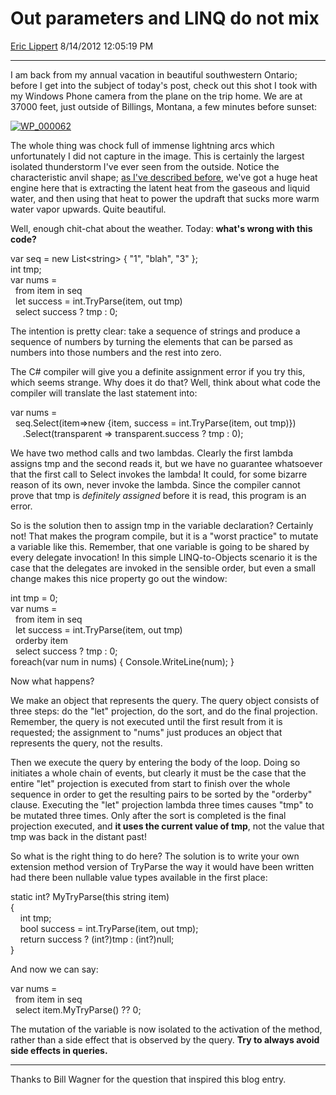 <div id="page">

# Out parameters and LINQ do not mix

[Eric Lippert](https://social.msdn.microsoft.com/profile/Eric%20Lippert) 8/14/2012 12:05:19 PM

-----

<div id="content">

<div class="mine">

I am back from my annual vacation in beautiful southwestern Ontario; before I get into the subject of today's post, check out this shot I took with my Windows Phone camera from the plane on the trip home. We are at 37000 feet, just outside of Billings, Montana, a few minutes before sunset:

[![WP\_000062](https://msdnshared.blob.core.windows.net/media/MSDNBlogsFS/prod.evol.blogs.msdn.com/CommunityServer.Blogs.Components.WeblogFiles/00/00/00/29/89/metablogapi/3716.WP_000062_thumb.jpg "WP_000062")](https://msdnshared.blob.core.windows.net/media/MSDNBlogsFS/prod.evol.blogs.msdn.com/CommunityServer.Blogs.Components.WeblogFiles/00/00/00/29/89/metablogapi/0160.WP_000062_2.jpg)

The whole thing was chock full of immense lightning arcs which unfortunately I did not capture in the image. This is certainly the largest isolated thunderstorm I've ever seen from the outside. Notice the characteristic anvil shape; [as I've described before](http://blogs.msdn.com/b/ericlippert/archive/tags/weather/), we've got a huge heat engine here that is extracting the latent heat from the gaseous and liquid water, and then using that heat to power the updraft that sucks more warm water vapor upwards. Quite beautiful.

Well, enough chit-chat about the weather. Today: **what's wrong with this code?**

var seq = new List\<string\> { "1", "blah", "3" };  
int tmp;  
var nums =  
  from item in seq  
  let success = int.TryParse(item, out tmp)  
  select success ? tmp : 0;

The intention is pretty clear: take a sequence of strings and produce a sequence of numbers by turning the elements that can be parsed as numbers into those numbers and the rest into zero.

The C\# compiler will give you a definite assignment error if you try this, which seems strange. Why does it do that? Well, think about what code the compiler will translate the last statement into:

var nums =  
  seq.Select(item=\>new {item, success = int.TryParse(item, out tmp)})  
     .Select(transparent =\> transparent.success ? tmp : 0);

We have two method calls and two lambdas. Clearly the first lambda assigns tmp and the second reads it, but we have no guarantee whatsoever that the first call to Select invokes the lambda\! It could, for some bizarre reason of its own, never invoke the lambda. Since the compiler cannot prove that tmp is *definitely assigned* before it is read, this program is an error.

So is the solution then to assign tmp in the variable declaration? Certainly not\! That makes the program compile, but it is a "worst practice" to mutate a variable like this. Remember, that one variable is going to be shared by every delegate invocation\! In this simple LINQ-to-Objects scenario it is the case that the delegates are invoked in the sensible order, but even a small change makes this nice property go out the window:

int tmp = 0;  
var nums =  
  from item in seq  
  let success = int.TryParse(item, out tmp)  
  orderby item  
  select success ? tmp : 0;  
foreach(var num in nums) { Console.WriteLine(num); }

Now what happens?

We make an object that represents the query. The query object consists of three steps: do the "let" projection, do the sort, and do the final projection. Remember, the query is not executed until the first result from it is requested; the assignment to "nums" just produces an object that represents the query, not the results.

Then we execute the query by entering the body of the loop. Doing so initiates a whole chain of events, but clearly it must be the case that the entire "let" projection is executed from start to finish over the whole sequence in order to get the resulting pairs to be sorted by the "orderby" clause. Executing the "let" projection lambda three times causes "tmp" to be mutated three times. Only after the sort is completed is the final projection executed, and **it uses the current value of tmp**, not the value that tmp was back in the distant past\!

So what is the right thing to do here? The solution is to write your own extension method version of TryParse the way it would have been written had there been nullable value types available in the first place:

static int? MyTryParse(this string item)  
{  
    int tmp;  
    bool success = int.TryParse(item, out tmp);  
    return success ? (int?)tmp : (int?)null;  
}

And now we can say:

var nums =  
  from item in seq  
  select item.MyTryParse() ?? 0;

The mutation of the variable is now isolated to the activation of the method, rather than a side effect that is observed by the query. **Try to always avoid side effects in queries.**

-----

Thanks to Bill Wagner for the question that inspired this blog entry.

</div>

</div>

</div>

